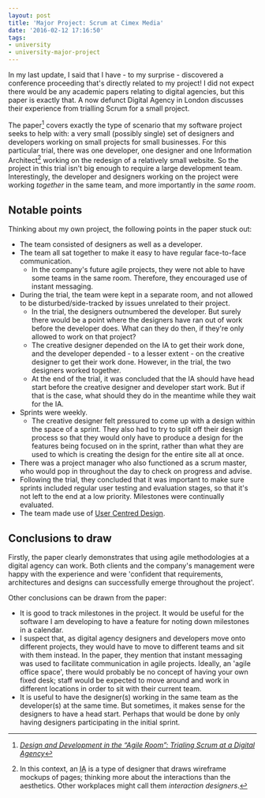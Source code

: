 ```yaml
---
layout: post
title: 'Major Project: Scrum at Cimex Media'
date: '2016-02-12 17:16:50'
tags:
- university
- university-major-project
---
```


In my last update, I said that I have - to my surprise - discovered a conference proceeding that's directly related to my project! I did not expect there would be any academic papers relating to digital agencies, but this paper is exactly that. A now defunct Digital Agency in London discusses their experience from trialling Scrum for a small project.

The paper[^1] covers exactly the type of scenario that my software project seeks to help with: a very small (possibly single) set of designers and developers working on small projects for small businesses. For this particular trial, there was one developer, one designer and one Information Architect[^2] working on the redesign of a relatively small website. So the project in this trial isn't big enough to require a large development team. Interestingly, the developer and designers working on the project were working *together* in the same team, and more importantly in the *same room*.

## Notable points
Thinking about my own project, the following points in the paper stuck out:

* The team consisted of designers as well as a developer.
* The team all sat together to make it easy to have regular face-to-face communication.
    * In the company's future agile projects, they were not able to have some teams in the same room. Therefore, they encouraged use of instant messaging.
* During the trial, the team were kept in a separate room, and not allowed to be disturbed/side-tracked by issues unrelated to their project.
    * In the trial, the designers outnumbered the developer. But surely there would be a point where the designers have ran out of work before the developer does. What can they do then, if they're only allowed to work on that project?
    * The creative designer depended on the IA to get their work done, and the developer depended - to a lesser extent - on the creative designer to get their work done. However, in the trial, the two designers worked together.
    * At the end of the trial, it was concluded that the IA should have head start before the creative designer and developer start work. But if that is the case, what should they do in the meantime while they wait for the IA.
* Sprints were weekly.
    * The creative designer felt pressured to come up with a design within the space of a sprint. They also had to try to split off their design process so that they would only have to produce a design for the features being focused on in the sprint, rather than what they are used to which is creating the design for the entire site all at once.
* There was a project manager who also functioned as a scrum master, who would pop in throughout the day to check on progress and advise.
* Following the trial, they concluded that it was important to make sure sprints included regular user testing and evaluation stages, so that it's not left to the end at a low priority. Milestones were continually evaluated.
* The team made use of [User Centred Design](https://en.wikipedia.org/wiki/User-centered_design).

## Conclusions to draw
Firstly, the paper clearly demonstrates that using agile methodologies at a digital agency can work. Both clients and the company's management were happy with the experience and were 'confident that requirements, architectures and designs can successfully emerge throughout the project'.

Other conclusions can be drawn from the paper:

* It is good to track milestones in the project. It would be useful for the software I am developing to have a feature for noting down milestones in a calendar.
* I suspect that, as digital agency designers and developers move onto different projects, they would have to move to different teams and sit with them instead. In the paper, they mention that instant messaging was used to facilitate communication in agile projects. Ideally, an 'agile office space', there would probably be no concept of having your own fixed desk; staff would be expected to move around and work in different locations in order to sit with their current team.
* It is useful to have the designer(s) working in the same team as the developer(s) at the same time. But sometimes, it makes sense for the designers to have a head start. Perhaps that would be done by only having designers participating in the initial sprint.

[^1]: [*Design and Development in the “Agile Room”: Trialing Scrum at a Digital Agency*](http://link.springer.com/chapter/10.1007%2F978-3-642-13054-0_40)
[^2]: In this context, an <abbr title="Information Architect">IA</abbr> is a type of designer that draws wireframe mockups of pages; thinking more about the interactions than the aesthetics. Other workplaces might call them *interaction designers*.